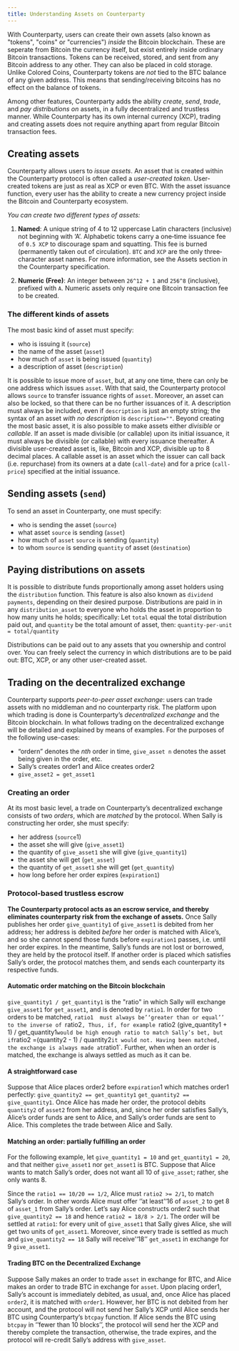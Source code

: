 ```yaml
---
title: Understanding Assets on Counterparty
---
```



With Counterparty, users can create their own assets (also known as "tokens", "coins" or "currencies") _inside_ the Bitcoin blockchain. These are seperate from Bitcoin the currency itself, but exist entirely inside ordinary Bitcoin transactions. Tokens can be received, stored, and sent from any Bitcoin address to any other. They can also be placed in cold storage. Unlike Colored Coins, Counterparty tokens are _not_ tied to the BTC balance of any given address. This means that sending/receiving bitcoins has no effect on the balance of tokens.

Among other features, Counterparty adds the ability *create*, *send*, *trade*, and *pay distributions on* assets, in a fully decentralized and trustless manner. While Counterparty has its own internal currency (XCP), trading and creating assets does not require anything apart from regular Bitcoin transaction fees.


## Creating assets

Counterparty allows users to *issue assets*. An asset that is created within the Counterparty protocol is often called a *user-created token*. User-created tokens are just as real as XCP or even BTC. With the asset issuance function, every user has the ability to create a new currency project inside the Bitcoin and Counterparty ecosystem.

*You can create two different types of assets:*

1. **Named**: A unique string of 4 to 12 uppercase Latin characters (inclusive) not beginning with ‘A’. Alphabetic tokens carry a one‐time issuance fee of `0.5 XCP` to discourage spam and squatting. This fee is burned (permanently taken out of circulation). `BTC` and `XCP` are the only three‐character asset names. For more information, see the Assets section in the Counterparty specification.

2. **Numeric (Free)**: An integer between `26^12 + 1` and `256^8` (inclusive), prefixed with `A`. Numeric assets only require one Bitcoin transaction fee to be created.

### The different kinds of assets

The most basic kind of asset must specify:

-   who is issuing it (`source`)
-   the name of the asset (`asset`)
-   how much of `asset` is being issued (`quantity`)
-   a description of asset (`description`)

It is possible to issue more of `asset`, but, at any one time, there can only be one address which issues `asset`. With that said, the Counterparty protocol allows `source` to transfer issuance rights of `asset`. Moreover, an asset can also be locked, so that there can be no further issuances of it. A description must always be included, even if `description` is just an empty string; the syntax of an asset *with no description* is `description=""`.
Beyond creating the most basic asset, it is also possible to make assets either *divisible* or *callable*. If an asset is made divisible (or callable) upon its initial issuance, it must always be divisible (or callable) with every issuance thereafter. A divisible user-created asset is, like, Bitcoin and XCP, divisible up to 8 decimal places. A callable asset is an asset which the issuer can call back (i.e. repurchase) from its owners at a date (`call-date`) and for a price (`call-price`) specified at the initial issuance.

## Sending assets (`send`)

To send an asset in Counterparty, one must specify:

-   who is sending the asset (`source`)
-   what asset `source` is sending (`asset`)
-   how much of `asset` `source` is sending (`quantity`)
-   to whom `source` is sending `quantity` of asset (`destination`)

## Paying distributions on assets

It is possible to distribute funds proportionally among asset holders using the `distribution` function. This feature is also also known as `dividend payments`, depending on their desired purpose. Distributions are paid in in any `distribution_asset` to everyone who holds the asset in proportion to how many units he holds; specifically: Let `total` equal the total distribution paid out, and `quantity` be the total amount of asset, then: `quantity-per-unit = total/quantity`

Distributions can be paid out to any assets that you ownership and control over. You can freely select the currency in which distributions are to be paid out: BTC, XCP, or any other user-created asset.

## Trading on the decentralized exchange

Counterparty supports *peer-to-peer asset exchange*: users can trade assets with no middleman and no counterparty risk. The platform upon which trading is done is Counterparty’s *decentralized exchange* and the Bitcoin blockchain. In what follows trading on the decentralized exchange will be detailed and explained by means of examples. For the purposes of the following use-cases:

-   “ordern” denotes the *nth* order in time, `give_asset n` denotes
    the asset being given in the order, etc.
-   Sally’s creates order1 and Alice creates order2
-   `give_asset2 = get_asset1`

### Creating an order

At its most basic level, a trade on Counterparty’s decentralized
exchange consists of two *orders*, which are *matched* by the protocol.
When Sally is constructing her order, she must specify:

-   her address (`source`1)
-   the asset she will give (`give_asset1`)
-   the quantity of `give_asset1` she will give (`give_quantity1`)
-   the asset she will get (`get_asset`)
-   the quantity of `get_asset1` she will get (`get_quantity`)
-   how long before her order expires (`expiration1`)

### Protocol-based trustless escrow

**The Counterparty protocol acts as an escrow service, and thereby eliminates counterparty risk from the exchange of assets.** Once Sally publishes her order `give_quantity1` of `give_asset1` is debited from her address; her address is debited *before* her order is matched with Alice’s, and so she cannot spend those funds before `expiration1` passes, i.e. until her order expires. In the meantime, Sally’s funds are not lost or borrowed, they are held by the protocol itself. If another order is placed which satisfies Sally’s order, the protocol matches them, and sends each counterparty its respective funds.

#### Automatic order matching on the Bitcoin blockchain

`give_quantity1 / get_quantity1` is the "ratio" in which Sally will exchange `give_asset1` for `get_asset1`, and is denoted by `ratio1`. In order for two orders to be matched, `ratio1  must always be’‘greater than or equal’’ to the inverse of `ratio2`, Thus, if, for example `ratio2 (give_quantity1 + 1) / get_quantity1` would be high enough ratio to match Sally’s bet, but if `ratio2 =(quantity2 - 1) / quantity2` it would not. Having been matched, the exchange is always made at `ratio1`. Further, when when an order is matched, the exchange is always settled as much as it can be.

#### A straightforward case

Suppose that Alice places order2 before `expiration`1 which matches order1 perfectly: `give_quantity2 == get_quantity1` `get_quantity2 == give_quantity1`. Once Alice has made her order, the protocol debits `quantity2` of `asset2` from her address, and, since her order satisfies Sally’s, Alice’s order funds are sent to Alice, and Sally’s order funds are sent to Alice. This completes the trade between Alice and Sally.

#### Matching an order: partially fulfilling an order

For the following example, let `give_quantity1 = 10` and `get_quantity1 = 20`, and that neither `give_asset1` nor `get_asset1` is BTC. Suppose that Alice wants to match Sally’s order, does not want all 10 of `give_asset`; rather, she only wants 8.

Since the `ratio1 == 10/20 == 1/2`, Alice must `ratio2 >= 2/1`, to match Sally’s order. In other words Alice must offer ‘’at least’‘16 of `asset_2` to get 8 of `asset_1` from Sally’s order. Let’s say Alice constructs order2 such that `give_quantity2 == 18` and hence `ratio2 = 18/8 > 2/1`. The order will be settled at `ratio1`: for every unit of `give_asset1` that Sally gives Alice, she will get two units of `get_asset1`. Moreover, since every trade is settled as much and `give_quantity2 == 18` Sally will receive’‘18’’ `get_asset1` in exchange for 9 `give_asset1`.

#### Trading BTC on the Decentralized Exchange

Suppose Sally makes an order to trade `asset` in exchange for BTC, and Alice makes an order to trade BTC in exchange for `asset`. Upon placing order1, Sally’s account is immediately debited, as usual, and, once Alice has placed `order2`, it is matched with `order1`. However, her BTC is not debited from her account, and the protocol will not send her Sally’s XCP until Alice sends her BTC using Counterparty’s `btcpay` function. If Alice sends the BTC using `btcpay` in ‘’fewer than 10 blocks’’, the protocol will send her the XCP and thereby complete the transaction, otherwise, the trade expires, and the protocol will re-credit Sally’s address with `give_asset`. 
